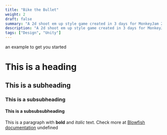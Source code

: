 ```yaml
---
title: "Bike the Bullet"
weight: 2
draft: false
summary: "A 2d shoot em up style game created in 3 days for MonkeyJam 2024"
description: "A 2d shoot em up style game created in 3 days for MonkeyJam 2024"
tags: ["Design", "Unity"]
---
```


 an example to get you started
# This is a heading
## This is a subheading
### This is a subsubheading
#### This is a subsubsubheading
This is a paragraph with **bold** and *italic* text.
Check more at [Blowfish documentation](https://blowfish.page/)
undefined
